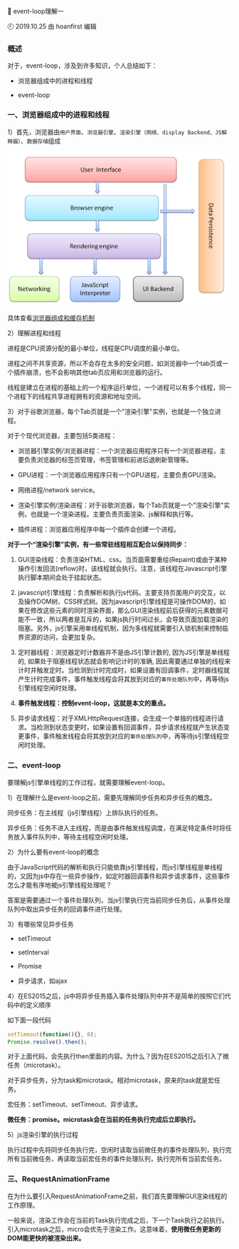 🐾 event-loop理解一

🕘 2019.10.25 由 hoanfirst 编辑

### 概述

对于，event-loop，涉及到许多知识，个人总结如下：

- 浏览器组成中的进程和线程

- event-loop


### 一、浏览器组成中的进程和线程

1）首先，浏览器由`用户界面`、`浏览器引擎`、`渲染引擎（网络、display Backend、JS解释器）`、`数据存储`组成

![](https://github.com/hoanFir/blogs/blob/master/%E5%89%8D%E7%AB%AF%E5%AD%A6%E4%B9%A0/images/%E5%BE%AE%E4%BF%A1%E6%88%AA%E5%9B%BE20191025103315.png?raw=true)

具体查看[浏览器组成和缓存机制](https://github.com/hoanFir/blogs/blob/master/%E5%89%8D%E7%AB%AF%E5%AD%A6%E4%B9%A0/%E9%9D%A2%E8%AF%95-08-%E6%B5%8F%E8%A7%88%E5%99%A8%E7%BB%84%E6%88%90%E5%92%8C%E7%BC%93%E5%AD%98%E6%9C%BA%E5%88%B6.md)

2）理解进程和线程

进程是CPU资源分配的最小单位，线程是CPU调度的最小单位。

进程之间不共享资源，所以不会存在太多的安全问题，如浏览器中一个tab页或一个插件崩溃，也不会影响其他tab页应用和浏览器的运行。

线程是建立在进程的基础上的一个程序运行单位，一个进程可以有多个线程，同一个进程下的线程共享进程拥有的资源和地址空间。

3）对于谷歌浏览器，每个Tab页就是一个"渲染引擎"实例，也就是一个独立进程。

对于个现代浏览器，主要包括5类进程：

- 浏览器引擎实例/浏览器进程：一个浏览器应用程序只有一个浏览器进程，主要负责浏览器的标签页管理，书签管理和前进后退刷新管理等。

- GPU进程：一个浏览器应用程序只有一个GPU进程，主要负责GPU渲染。

- 网络进程/network service。

- 渲染引擎实例/渲染进程：对于谷歌浏览器，每个Tab页就是一个"渲染引擎"实例，也就是一个渲染进程。主要负责页面渲染、js解释和执行等。

- 插件进程：浏览器应用程序中每一个插件会创建一个进程。

**对于一个“渲染引擎”实例，有一些常驻线程相互配合以保持同步：**

1. GUI渲染线程：负责渲染HTML、css。当页面需要重绘(Repaint)或由于某种操作引发回流(reflow)时，该线程就会执行。注意，该线程在Javascript引擎执行脚本期间会处于挂起状态。

2. javascript引擎线程：负责解析和执行js代码。主要支持页面用户的交互，以及操作DOM树、CSS样式树。因为javascript引擎线程是可操作DOM的，如果在修改这些元素的同时渲染界面，那么GUI渲染线程前后获得的元素数据可能不一致，所以两者是互斥的，如果js执行时间过长，会导致页面加载渲染的阻塞。另外，js引擎采用单线程机制，因为多线程就需要引入锁机制来控制临界资源的访问，会更加复杂。

3. 定时器线程：浏览器定时计数器并不是由JS引擎计数的, 因为JS引擎是单线程的, 如果处于阻塞线程状态就会影响记计时的准确, 因此需要通过单独的线程来计时并触发定时。当检测到计时完成时，如果设置有回调事件，定时器线程就产生计时完成事件，事件触发线程会将其放到对应的`事件处理队列`中，再等待js引擎线程空闲时处理。

4. **事件触发线程：控制event-loop，这就是本文的重点。**

5. 异步请求线程：对于XMLHttpRequest连接，会生成一个单独的线程进行请求。当检测到状态变更时，如果设置有回调事件，异步请求线程就产生状态变更事件，事件触发线程会将其放到对应的`事件处理队列`中，再等待js引擎线程空闲时处理。


### 二、event-loop

要理解js引擎单线程的工作过程，就需要理解event-loop。

1）在理解什么是event-loop之前，需要先理解同步任务和异步任务的概念。

同步任务：在主线程（js引擎线程）上排队执行的任务。

异步任务：任务不进入主线程，而是由事件触发线程调度，在满足特定条件时将任务放入事件队列中，等待主线程空闲时处理。

2）为什么要有event-loop的概念

由于JavaScript代码的解析和执行只能依靠js引擎线程，而js引擎线程是单线程的，又因为js中存在一些异步操作，如定时器回调事件和异步请求事件，这些事件怎么才能有序地被js引擎线程处理呢？

答案是需要通过一个事件处理队列，当js引擎执行完当前同步任务后，从事件处理队列中取出异步任务的回调事件进行处理。

3）有哪些常见异步任务

- setTimeout

- setInterval

- Promise

- 异步请求，如ajax

4）在ES2015之后，js中将异步任务插入事件处理队列中并不是简单的按照它们代码中的定义顺序

如下面一段代码

```javascript
setTimeout(function(){}, 0);
Promise.resolve().then();
```

对于上面代码，会先执行then里面的内容。为什么？因为在ES2015之后引入了微任务（microtask）。

对于异步任务，分为task和microtask。相对microtask，原来的task就是宏任务。

宏任务：setTimeout、setTimeout、异步请求。

**微任务：promise。microtask会在当前的任务执行完成后立即执行。**

5）js渲染引擎的执行过程

执行过程中先将同步任务执行完，空闲时读取当前微任务的事件处理队列，执行完所有当前微任务，再读取当前宏任务的事件处理队列，执行完所有当前宏任务。


### 三、RequestAnimationFrame

在为什么要引入RequestAnimationFrame之前，我们首先要理解GUI渲染线程的工作原理。

一般来说，渲染工作会在当前的Task执行完成之后，下一个Task执行之前执行。引入microtask之后，micro会优先于渲染工作。这意味着，**使用微任务更新的DOM能更快的被渲染出来。**


